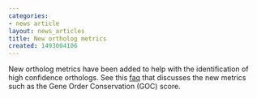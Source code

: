 ```yaml
---
categories:
- news article
layout: news_articles
title: New ortholog metrics
created: 1493004106
---
```

New ortholog metrics have been added to help with the identification of high confidence orthologs. See this  <a href="/faqs/how-are-high-confidence-orthologs-defined">faq</a> that discusses the new metrics such as the Gene Order Conservation (GOC) score.
